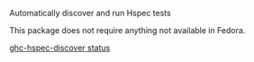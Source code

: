 Automatically discover and run Hspec tests

This package does not require anything not available in Fedora.

[ghc-hspec-discover status](https://copr.fedorainfracloud.org/coprs/dshea/bdcs-haskell-deps/package/ghc-hspec-discover/status_image/last_build.png)
